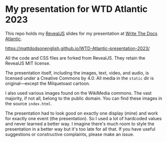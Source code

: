 # My presentation for WTD Atlantic 2023

This repo holds my [RevealJS](https://revealjs) slides for my presentation at [Write The Docs Atlantic](https://www.writethedocs.org/conf/atlantic/2023/).

https://mattdodsonenglish.github.io/WTD-Atlantic-presentation-2023/

All the code and CSS files are forked from RevealJS. They retain the RevealJS MIT license.

The presentation itself, including the images, text, video, and audio, is licensed under a Creative Commons by 4.0.
All media in the `static` dir is original&mdash;except the Milquetoast cartoon.

I also used various images found on the WikiMedia commons. The vast majority, if not all, belong to the public domain. You can find these images in the source `index.html`.

 The presentation had to look good on exactly one display (mine) and work for exactly one event (the presentation). So I used a lot of hardcoded values and never learned a better way. I imagine there's much room to style the presentation in a better way but it's too late for all that. If you have useful suggestions or constructive complaints, please make an issue.
